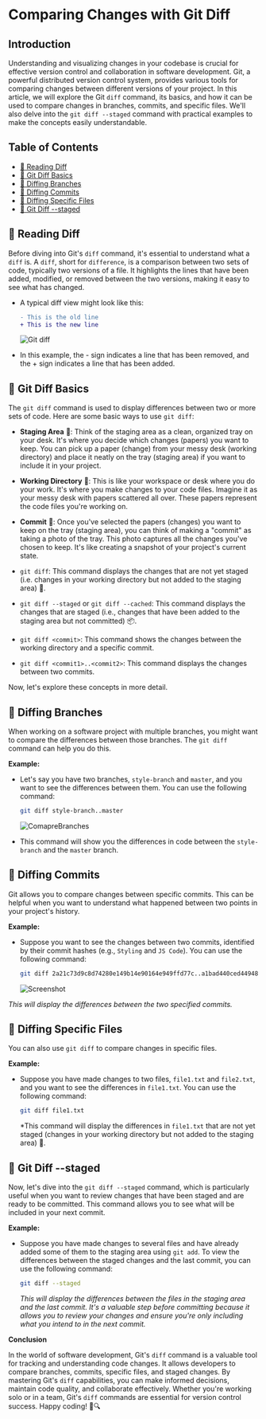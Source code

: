 # Comparing Changes with Git Diff

## Introduction

Understanding and visualizing changes in your codebase is crucial for effective version control and collaboration in software development. Git, a powerful distributed version control system, provides various tools for comparing changes between different versions of your project. In this article, we will explore the Git `diff` command, its basics, and how it can be used to compare changes in branches, commits, and specific files. We'll also delve into the `git diff --staged` command with practical examples to make the concepts easily understandable.

## Table of Contents

- [📖 Reading Diff](#reading-diff)
- [🚀 Git Diff Basics](#git-diff-basics)
- [🌿 Diffing Branches](#diffing-branches)
- [📝 Diffing Commits](#diffing-commits)
- [📄 Diffing Specific Files](#diffing-specific-files)
- [🚢 Git Diff --staged](#git-diff-staged)

## 📖 Reading Diff

Before diving into Git's `diff` command, it's essential to understand what a `diff` is. A `diff`, short for `difference`, is a comparison between two sets of code, typically two versions of a file. It highlights the lines that have been added, modified, or removed between the two versions, making it easy to see what has changed.

- A typical diff view might look like this:

    ```diff
    - This is the old line
    + This is the new line
    ```
    ![Git diff](./Assets/a1.png)

- In this example, the - sign indicates a line that has been removed, and the + sign indicates a line that has been added.

## 🚀 Git Diff Basics

The `git diff` command is used to display differences between two or more sets of code. Here are some basic ways to use `git diff`:

 - **Staging Area** 📑: Think of the staging area as a clean, organized tray on your desk. It's where you decide which changes (papers) you want to keep. You can pick up a paper (change) from your messy desk (working directory) and place it neatly on the tray (staging area) if you want to include it in your project.

 - **Working Directory** 📂: This is like your workspace or desk where you do your work. It's where you make changes to your code files. Imagine it as your messy desk with papers scattered all over. These papers represent the code files you're working on.

 - **Commit** 📸: Once you've selected the papers (changes) you want to keep on the tray (staging area), you can think of making a "commit" as taking a photo of the tray. This photo captures all the changes you've chosen to keep. It's like creating a snapshot of your project's current state.

- `git diff`: This command displays the changes that are not yet staged (i.e. changes in your working directory but not added to the staging area) 🧹.

- `git diff --staged` or `git diff --cached`: This command displays the changes that are staged (i.e., changes that have been added to the staging area but not committed) 📦.

- `git diff <commit>`: This command shows the changes between the working directory and a specific commit.

- `git diff <commit1>..<commit2>`: This command displays the changes between two commits.

Now, let's explore these concepts in more detail.

## 🌿 Diffing Branches

When working on a software project with multiple branches, you might want to compare the differences between those branches. The `git diff` command can help you do this.

**Example:**

- Let's say you have two branches, `style-branch` and `master`, and you want to see the differences between them. You can use the following command:

    ```bash
    git diff style-branch..master
    ```
    ![ComapreBranches](./Assets/a2.png)

- This command will show you the differences in code between the `style-branch` and the `master` branch.

## 📝 Diffing Commits

Git allows you to compare changes between specific commits. This can be helpful when you want to understand what happened between two points in your project's history.

**Example:**

- Suppose you want to see the changes between two commits, identified by their commit hashes (e.g., `Styling` and `JS Code`). You can use the following command:

    ```bash
    git diff 2a21c73d9c8d74280e149b14e90164e949ffd77c..a1bad440ced4494889bcc13c7964d9f726071067
    ```
    ![Screenshot](./Assets/a3.png)

*This will display the differences between the two specified commits.*

## 📄 Diffing Specific Files

You can also use `git diff` to compare changes in specific files.

**Example:**

- Suppose you have made changes to two files, `file1.txt` and `file2.txt`, and you want to see the differences in `file1.txt`. You can use the following command:

    ```bash
    git diff file1.txt
    ```

    *This command will display the differences in `file1.txt` that are not yet staged (changes in your working directory but not added to the staging area) 📝.

## 🚢 Git Diff --staged

Now, let's dive into the `git diff --staged` command, which is particularly useful when you want to review changes that have been staged and are ready to be committed. This command allows you to see what will be included in your next commit.

**Example:**

- Suppose you have made changes to several files and have already added some of them to the staging area using `git add`. To view the differences between the staged changes and the last commit, you can use the following command:

    ```bash
    git diff --staged
    ```

    *This will display the differences between the files in the staging area and the last commit. It's a valuable step before committing because it allows you to review your changes and ensure you're only including what you intend to in the next commit.*

**Conclusion**

In the world of software development, Git's `diff` command is a valuable tool for tracking and understanding code changes. It allows developers to compare branches, commits, specific files, and staged changes. By mastering Git's `diff` capabilities, you can make informed decisions, maintain code quality, and collaborate effectively. Whether you're working solo or in a team, Git's `diff` commands are essential for version control success. Happy coding! 🚀🔍

